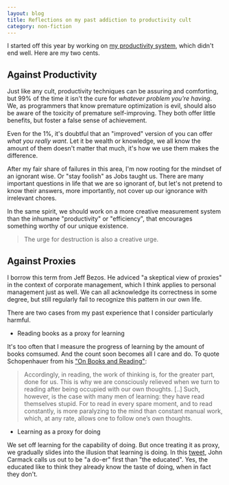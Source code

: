 ```yaml
---
layout: blog
title: Reflections on my past addiction to productivity cult
category: non-fiction
---
```


I started off this year by working on [my productivity system](/subtopics/collections/lifestyle), which didn't end well. Here are my two cents.

## Against Productivity

Just like any cult, productivity techniques can be assuring and comforting, but 99% of the time it isn't the cure for *whatever problem you're having*. We, as programmers that know premature optimization is evil, should also be aware of the toxicity of premature self-improving. They both offer little benefits, but foster a false sense of achievement.

Even for the 1%, it's doubtful that an "improved" version of you can offer *what you really want*. Let it be wealth or knowledge, we all know the amount of them doesn't matter that much, it's how we use them makes the difference.

After my fair share of failures in this area, I'm now rooting for the mindset of an ignorant wise. Or "stay foolish" as Jobs taught us. There are many important questions in life that we are so ignorant of, but let's not pretend to know their answers, more importantly, not cover up our ignorance with irrelevant chores.

In the same spirit, we should work on a more creative measurement system than the inhumane "productivity" or "efficiency", that encourages something worthy of our unique existence.

> The urge for destruction is also a creative urge.

## Against Proxies

I borrow this term from Jeff Bezos. He adviced "a skeptical view of proxies" in the context of corporate management, which I think applies to personal management just as well. We can all acknowledge its correctness in some degree, but still regularly fail to recognize this pattern in our own life.

There are two cases from my past experience that I consider particularly harmful.

- Reading books as a proxy for learning

It's too often that I measure the progress of learning by the amount of books comsumed. And the count soon becomes all I care and do. To quote Schopenhauer from his ["On Books and Reading"](https://fs.blog/schopenhauer-on-reading/):

> Accordingly, in reading, the work of thinking is, for the greater part, done for us. This is why we are consciously relieved when we turn to reading after being occupied with our own thoughts.
>[..]
> Such, however, is the case with many men of learning: they have read themselves stupid. For to read in every spare moment, and to read constantly, is more paralyzing to the mind than constant manual work, which, at any rate, allows one to follow one’s own thoughts.

- Learning as a proxy for doing

We set off learning for the capability of doing. But once treating it as proxy, we gradually slides into the illusion that learning is doing. In this [tweet](https://twitter.com/id_aa_carmack/status/1445424833181925376), John Carmack calls us out to be "a do-er" first than "the educated". Yes, the educated like to think they already know the taste of doing, when in fact they don't.

